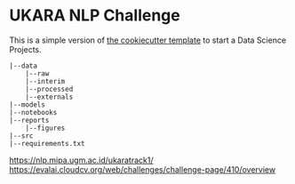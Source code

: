# UKARA NLP Challenge
This is a simple version of [the cookiecutter template](https://drivendata.github.io/cookiecutter-data-science/) to start a Data Science Projects.

    |--data
        |--raw
        |--interim
        |--processed
        |--externals
    |--models
    |--notebooks
    |--reports
        |--figures
    |--src
    |--requirements.txt




https://nlp.mipa.ugm.ac.id/ukaratrack1/
https://evalai.cloudcv.org/web/challenges/challenge-page/410/overview